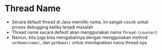 # Thread Name

- Secara default thread di Java memiliki nama, ini sangat cocok untuk proses debugging ketika terjadi masalah
- Thread name secara default akan menggunakan nama `Thread-{counter}`
- Namun, kita juga bisa mengubahnya dengan menggunakan method `setName(name)`, dan `getName()` untuk mendapatkan nama thread nya
